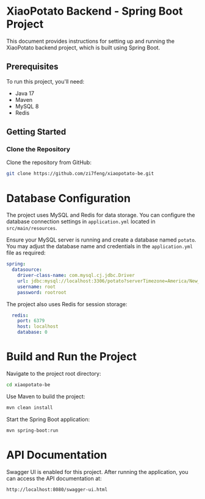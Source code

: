 # XiaoPotato Backend - Spring Boot Project

This document provides instructions for setting up and running the XiaoPotato backend project, which is built using Spring Boot.

## Prerequisites

To run this project, you'll need:

- Java 17
- Maven
- MySQL 8
- Redis

## Getting Started

### Clone the Repository

Clone the repository from GitHub:

```sh
git clone https://github.com/zi7feng/xiaopotato-be.git
```

# Database Configuration
The project uses MySQL and Redis for data storage. You can configure the database connection settings in `application.yml` located in `src/main/resources`.

Ensure your MySQL server is running and create a database named `potato`. You may adjust the database name and credentials in the `application.yml` file as required:
```yml
spring:
  datasource:
    driver-class-name: com.mysql.cj.jdbc.Driver
    url: jdbc:mysql://localhost:3306/potato?serverTimezone=America/New_York
    username: root
    password: rootroot
```
The project also uses Redis for session storage:
```yml
  redis:
    port: 6379
    host: localhost
    database: 0
```

# Build and Run the Project
Navigate to the project root directory:

```sh
cd xiaopotato-be
```
Use Maven to build the project:

```sh
mvn clean install
```
Start the Spring Boot application:

```sh
mvn spring-boot:run
```
# API Documentation
Swagger UI is enabled for this project. After running the application, you can access the API documentation at:

```bash
http://localhost:8080/swagger-ui.html
```
